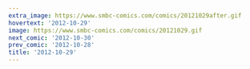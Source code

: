 ```yaml
---
extra_image: https://www.smbc-comics.com/comics/20121029after.gif
hovertext: '2012-10-29'
image: https://www.smbc-comics.com/comics/20121029.gif
next_comic: '2012-10-30'
prev_comic: '2012-10-28'
title: '2012-10-29'
---
```


